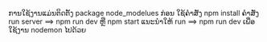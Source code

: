ການໃຊ້ງານແມ່ນຕິດຕັ້ງ package node_modelues ກ່ອນ
ໃຊ້ຄຳສັ່ງ npm install
ຄຳສັ່ງ run server ==> npm run dev  ຫຼື npm start
ແນະນຳໃຫ້ run ==> npm run dev ເພື່ອໃຊ້ງານ nodemon ໄປດ້ວຍ